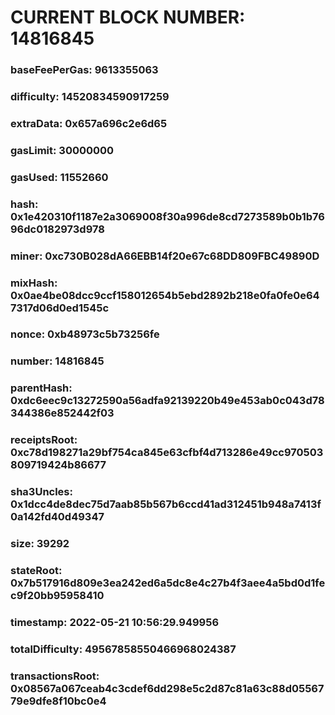 # CURRENT BLOCK NUMBER: 14816845

### baseFeePerGas: 9613355063
### difficulty: 14520834590917259
### extraData: 0x657a696c2e6d65
### gasLimit: 30000000
### gasUsed: 11552660
### hash: 0x1e420310f1187e2a3069008f30a996de8cd7273589b0b1b7696dc0182973d978
### miner: 0xc730B028dA66EBB14f20e67c68DD809FBC49890D
### mixHash: 0x0ae4be08dcc9ccf158012654b5ebd2892b218e0fa0fe0e647317d06d0ed1545c
### nonce: 0xb48973c5b73256fe
### number: 14816845
### parentHash: 0xdc6eec9c13272590a56adfa92139220b49e453ab0c043d78344386e852442f03
### receiptsRoot: 0xc78d198271a29bf754ca845e63cfbf4d713286e49cc970503809719424b86677
### sha3Uncles: 0x1dcc4de8dec75d7aab85b567b6ccd41ad312451b948a7413f0a142fd40d49347
### size: 39292
### stateRoot: 0x7b517916d809e3ea242ed6a5dc8e4c27b4f3aee4a5bd0d1fec9f20bb95958410
### timestamp: 2022-05-21 10:56:29.949956
### totalDifficulty: 49567858550466968024387
### transactionsRoot: 0x08567a067ceab4c3cdef6dd298e5c2d87c81a63c88d0556779e9dfe8f10bc0e4

